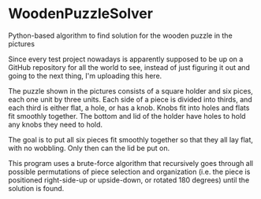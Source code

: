 # WoodenPuzzleSolver
Python-based algorithm to find solution for the wooden puzzle in the pictures

Since every test project nowadays is apparently supposed to be up on a GitHub repository for all the world to see, instead of just figuring it out and going to the next thing, I'm uploading this here.

The puzzle shown in the pictures consists of a square holder and six pices, each one unit by three units.  Each side of a piece is divided into thirds, and each third is either flat, a hole, or has a knob.  Knobs fit into holes and flats fit smoothly together.  The bottom and lid of the holder have holes to hold any knobs they need to hold.

The goal is to put all six pieces fit smoothly together so that they all lay flat, with no wobbling.  Only then can the lid be put on.

This program uses a brute-force algorithm that recursively goes through all possible permutations of piece selection and organization (i.e. the piece is positioned right-side-up or upside-down, or rotated 180 degrees) until the solution is found.
